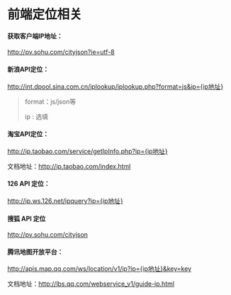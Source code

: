 # 前端定位相关

#### 获取客户端IP地址：

http://pv.sohu.com/cityjson?ie=utf-8 



#### 新浪API定位： 

http://int.dpool.sina.com.cn/iplookup/iplookup.php?format=js&ip={ip地址}

> format：js/json等
>
> ip : 选填



#### 淘宝API定位：

http://ip.taobao.com/service/getIpInfo.php?ip={ip地址}

文档地址：http://ip.taobao.com/index.html



#### 126 API 定位：

http://ip.ws.126.net/ipquery?ip={ip地址} 



#### 搜狐 API 定位

http://pv.sohu.com/cityjson



#### 腾讯地图开放平台：

http://apis.map.qq.com/ws/location/v1/ip?ip={ip地址}&key=key

文档地址：http://lbs.qq.com/webservice_v1/guide-ip.html